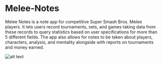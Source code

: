 # Melee-Notes

Melee Notes is a note app for competitive Super Smash Bros. Melee players. It lets users record tournaments, sets, and games taking data from these records to query statistics based on user specifications for more than 5 different fields. The app also allows for notes to be taken about players, characters, analysis, and mentality alongside with reports on tournaments and money earned.

![alt text](https://imgur.com/ytocTd3.jpg)
